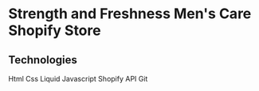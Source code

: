 # Strength and Freshness Men's Care Shopify Store

## Technologies
Html
Css
Liquid
Javascript
Shopify API
Git

